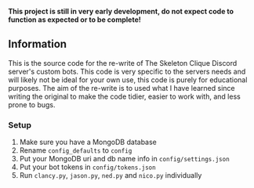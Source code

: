 **This project is still in very early development, do not expect code to function as expected or to be complete!**

## Information
This is the source code for the re-write of The Skeleton Clique Discord server's custom bots. This code is very specific to the servers needs and will likely not be ideal for your own use, this code is purely for educational purposes.
The aim of the re-write is to used what I have learned since writing the original to make the code tidier, easier to work with, and less prone to bugs.

### Setup
1. Make sure you have a MongoDB database
2. Rename `config_defaults` to `config`
3. Put your MongoDB uri and db name info in `config/settings.json`
4. Put your bot tokens in `config/tokens.json`
5. Run `clancy.py`, `jason.py`, `ned.py` and `nico.py` individually